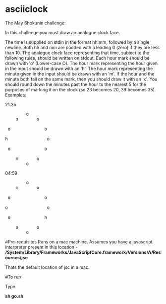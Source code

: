 # asciiclock
The May Shokunin challenge:

In this challenge you must draw an analogue clock face.

The time is supplied on stdin in the format hh:mm, followed by a single newline. Both hh and mm are padded with a leading 0 (zero) if they are less than 10.
The analogue clock face representing that time, subject to the following rules, should be written on stdout.
Each hour mark should be drawn with 'o' (Lower-case O).
The hour mark representing the hour given in the input should be drawn with an 'h'.
The hour mark representing the minute given in the input should be drawn with an 'm'.
If the hour and the minute both fall on the same mark, then you should draw it with an 'x'.
You should round down the minutes past the hour to the nearest 5 for the purposes of marking it on the clock (so 23 becomes 20, 39 becomes 35).
Examples:

21:35
<pre>
        o
    o       o

 o             o

h               o

 o             o

    m       o
        o
</pre>        
04:59
<pre>
        o
    m       o

 o             o

o               o

 o             h

    o       o
        o
</pre>
        
#Pre-requisites
Runs on a mac machine. Assumes you have a javascript interpreter present in this location - 
 __/System/Library/Frameworks/JavaScriptCore.framework/Versions/A/Resources/jsc__
 
Thats the default location of jsc in a mac.

#To run

Type 

**sh go.sh**

 
